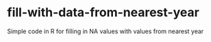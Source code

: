 # fill-with-data-from-nearest-year
Simple code in R for filling in NA values with values from nearest year 

